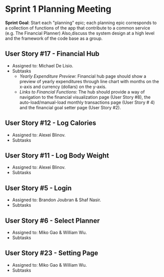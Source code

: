 # Sprint 1 Planning Meeting

**Sprint Goal**: Start each "planning" epic; each planning epic corresponds to a collection of functions of the app that contribute to a common service (e.g. The Financial Planner) Also,discuss the system design at a high level and the framework of the code base as a group. 

## User Story #17 - Financial Hub
- Assigned to: Michael De Lisio.
- Subtasks
    - *Yearly Expenditure Preview*: Financial hub page should show a preview of yearly expenditures through line chart with months on the x-axis and currency (dollars) on the y-axis.
    - *Links to Financial Functions*: The hub should provide a way of navigation to the financial visualization page (User Story #8), the auto-load/manual-load monthly transactions page (User Story # 4) and the financial goal setter page (User Story #2).

## User Story #12 - Log Calories
- Assigned to: Alexei Blinov.
- Subtasks

## User Story #11 - Log Body Weight
- Assigned to: Alexei Blinov.
- Subtasks

## User Story #5 - Login
- Assigned to: Brandon Joubran & Shaf Nasir.
- Subtasks

## User Story #6 - Select Planner
- Assigned to: Miko Gao & William Wu.
- Subtasks

## User Story #23 - Setting Page
- Assigned to: Miko Gao & William Wu.
- Subtasks
